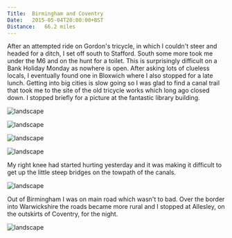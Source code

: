 ```yaml
---
Title:	Birmingham and Coventry
Date:	2015-05-04T20:00:00+BST
Distance:	66.2 miles
---
```


After an attempted ride on Gordon's tricycle, in which I couldn't steer and headed for a ditch, I set off south to Stafford. South some more took me under the M6 and on the hunt for a toilet. This is surprisingly difficult on a Bank Holiday Monday as nowhere is open. After asking lots of clueless locals, I eventually found one in Bloxwich where I also stopped for a late lunch. Getting into big cities is slow going so I was glad to find a canal trail that took me to the site of the old tricycle works which long ago closed down. I stopped briefly for a picture at the fantastic library building.

![landscape](https://farm1.staticflickr.com/501/19444312952_847e4889cf_z_d.jpg "Gordon's tricycle")

![landscape](https://farm1.staticflickr.com/449/19263060770_9540d4fd82_z_d.jpg)

![landscape](https://farm4.staticflickr.com/3930/18828207444_fb9a1ae7d7_z_d.jpg "Birmingham Central Library seen from near where the tricycle works had been")

![landscape](https://farm8.staticflickr.com/7685/17183189250_cebf612847.jpg "Birmingham Central Library")

My right knee had started hurting yesterday and it was making it difficult to get up the little steep bridges on the towpath of the canals.

![landscape](https://farm1.staticflickr.com/407/19263166480_5fd70a942f_z_d.jpg "Canal tunnel in Birmingham")

Out of Birmingham I was on main road which wasn't to bad. Over the border into Warwickshire the roads became more rural and I stopped at Allesley, on the outskirts of Coventry, for the night.

![landscape](https://farm1.staticflickr.com/450/18830122053_b356ff3b84_z_d.jpg "Picture-perfect Allesley")
